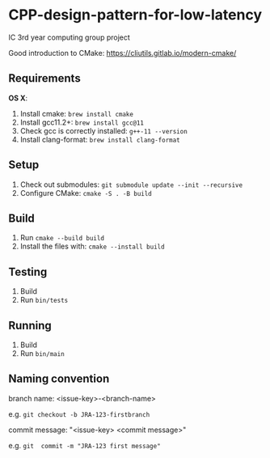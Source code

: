 # CPP-design-pattern-for-low-latency

IC 3rd year computing group project

Good introduction to CMake: https://cliutils.gitlab.io/modern-cmake/

## Requirements
**OS X**:

1. Install cmake: `brew install cmake`
1. Install gcc11.2+: `brew install gcc@11`
1. Check gcc is correctly installed: `g++-11 --version`
1. Install clang-format: `brew install clang-format`

## Setup
1. Check out submodules: `git submodule update --init --recursive`
1. Configure CMake: `cmake -S . -B build`

## Build
1. Run `cmake --build build`
1. Install the files with: `cmake --install build`

## Testing
1. Build
2. Run `bin/tests`

## Running
1. Build
2. Run `bin/main`

## Naming convention

branch name: \<issue-key\>-\<branch-name\>

e.g. `git checkout -b JRA-123-firstbranch`

commit message: "\<issue-key\> \<commit message\>"

e.g. `git  commit -m "JRA-123 first message"`
